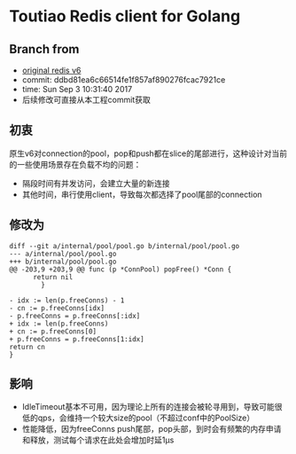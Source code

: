 # Toutiao Redis client for Golang

## Branch from
- [original redis v6](https://github.com/go-redis/redis)
- commit:  ddbd81ea6c66514fe1f857af890276fcac7921ce
- time:    Sun Sep 3 10:31:40 2017
- 后续修改可直接从本工程commit获取

## 初衷
原生v6对connection的pool，pop和push都在slice的尾部进行，这种设计对当前的一些使用场景存在负载不均的问题：
- 隔段时间有并发访问，会建立大量的新连接
- 其他时间，串行使用client，导致每次都选择了pool尾部的connection

## 修改为
```
diff --git a/internal/pool/pool.go b/internal/pool/pool.go
--- a/internal/pool/pool.go
+++ b/internal/pool/pool.go
@@ -203,9 +203,9 @@ func (p *ConnPool) popFree() *Conn {
      return nil
        }

- idx := len(p.freeConns) - 1
- cn := p.freeConns[idx]
- p.freeConns = p.freeConns[:idx]
+ idx := len(p.freeConns)
+ cn := p.freeConns[0]
+ p.freeConns = p.freeConns[1:idx]
return cn
}
```
## 影响
- IdleTimeout基本不可用，因为理论上所有的连接会被轮寻用到，导致可能很低的qps，会维持一个较大size的pool（不超过conf中的PoolSize）
- 性能降低，因为freeConns push尾部，pop头部，到时会有频繁的内存申请和释放，测试每个请求在此处会增加时延1μs
